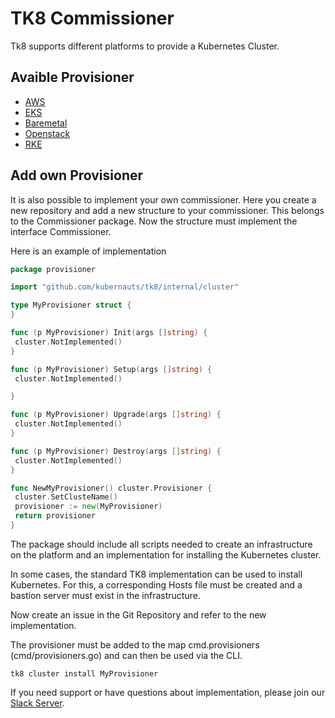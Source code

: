 # TK8 Commissioner

Tk8 supports different platforms to provide a Kubernetes Cluster.

## Avaible Provisioner

* [AWS](aws/introduction.md)
* [EKS](aws/introduction.md)
* [Baremetal](baremetal/introduction.md)
* [Openstack](openstack/introduction.md)
* [RKE](rke/usage.md)

## Add own Provisioner

It is also possible to implement your own commissioner.
Here you create a new repository and add a new structure to your commissioner. This belongs to the Commissioner package. Now the structure must implement the interface Commissioner.

Here is an example of implementation

```go
package provisioner

import "github.com/kubernauts/tk8/internal/cluster"

type MyProvisioner struct {
}

func (p MyProvisioner) Init(args []string) {
 cluster.NotImplemented()
}

func (p MyProvisioner) Setup(args []string) {
 cluster.NotImplemented()

}

func (p MyProvisioner) Upgrade(args []string) {
 cluster.NotImplemented()
}

func (p MyProvisioner) Destroy(args []string) {
 cluster.NotImplemented()
}

func NewMyProvisioner() cluster.Provisioner {
 cluster.SetClusteName()
 provisioner := new(MyProvisioner)
 return provisioner
}
```

The package should include all scripts needed to create an infrastructure on the platform and an implementation for installing the Kubernetes cluster.

In some cases, the standard TK8 implementation can be used to install Kubernetes. For this, a corresponding Hosts file must be created and a bastion server must exist in the infrastructure.

Now create an issue in the Git Repository and refer to the new implementation.

The provisioner must be added to the map cmd.provisioners (cmd/provisioners.go) and can then be used via the CLI.

```shell
tk8 cluster install MyProvisioner
```

If you need support or have questions about implementation, please join our [Slack Server](https://kubernauts-slack-join.herokuapp.com/).
